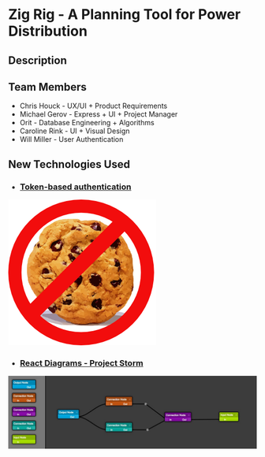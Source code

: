 # Zig Rig - A Planning Tool for Power Distribution

## Description

## Team Members

* Chris Houck - UX/UI + Product Requirements 
* Michael Gerov - Express + UI + Project Manager
* Orit - Database Engineering + Algorithms
* Caroline Rink - UI + Visual Design
* Will Miller - User Authentication

## New Technologies Used
* ### [Token-based authentication](https://jwt.io/)
![No More Cookies](images/no_cookies.png)
* ### [React Diagrams - Project Storm](https://github.com/projectstorm/react-diagrams)
![Diagram Example](images/storm-react-diagrams.jpg)
